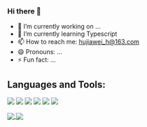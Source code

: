 ### Hi there 👋

- 🔭 I’m currently working on ...
- 🌱 I’m currently learning Typescript
- 📫 How to reach me: hujiawei_h@163.com
- 😄 Pronouns: ...
- ⚡ Fun fact: ...

## Languages and Tools:
![](https://img.shields.io/badge/-JavaScript-black?style=plastic&logo=javascript)
![](https://img.shields.io/badge/-Vue-4fc08d?style=plastic&logo=Vue.js)
![](https://img.shields.io/badge/-React-3b2e5a?style=plastic&logo=react)
![](https://img.shields.io/badge/-HTML5-e34f26?style=plastic&logo=HTML5)
![](https://img.shields.io/badge/-CSS3-1572b6?style=plastic&logo=CSS3)
![](https://img.shields.io/badge/-Git-black?style=plastic&logo=git)

<div>
<a href="https://github.com/anuraghazra/github-readme-stats">
  <img align="center" src="https://github-readme-stats.vercel.app/api?username=hjwhuge&count_private=true&show_icons=true" />
</a>
<a href="https://github.com/anuraghazra/convoychat">
  <img align="center" src="https://github-readme-stats.vercel.app/api/top-langs/?username=hjwhuge&layout=compact" />
</a>
</div>

<!--

![](https://github-readme-stats.vercel.app/api?username=hjwhuge&count_private=true&show_icons=true)
![](https://github-readme-stats.vercel.app/api/top-langs/?username=hjwhuge&layout=compact)

-->

<!--

卡片github项目：https://github.com/anuraghazra/github-readme-stats
技能图标网址：https://shields.io/
  图标使用示例：-Vue-3b2e5a?style=plastic&logo=Vue.js
    名称：Vue 颜色：3b2e5a 图标：图标：Vue.js（图标网站：https://simpleicons.org/  如果名称有空格，用 - 连接）
参考项目：https://github.com/moshfiqrony/moshfiqrony
-->


